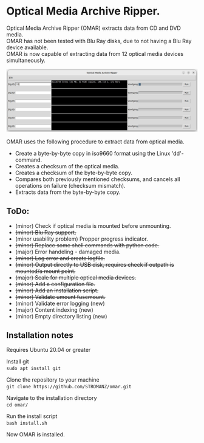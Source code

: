 # Optical Media Archive Ripper.
Optical Media Archive Ripper (OMAR) extracts data from CD and DVD media.  
OMAR has not been tested with Blu Ray disks, due to not having a Blu Ray device available.  
OMAR is now capable of extracting data from 12 optical media devices simultaneously.  

![alt text](screenshot_omar_running.jpeg "OMAR")

OMAR uses the following procedure to extract data from optical media.
- Create a byte-by-byte copy in iso9660 format using the Linux 'dd'-command.
- Creates a checksum of the optical media.
- Creates a checksum of the byte-by-byte copy.
- Compares both previously mentioned checksums, and cancels all operations on failure (checksum mismatch).
- Extracts data from the byte-by-byte copy.

## ToDo:
- (minor) Check if optical media is mounted before unmounting.
- ~~(minor) Blu Ray support.~~  
- (minor usability problem) Propper progress indicator.  
- ~~(minor) Replace some shell commands with python code.~~  
- (major) Error handeling - damaged media.  
- ~~(minor) Log error and create logfile.~~  
- ~~(minor) Output directly to USB disk, requires check if outpath is mounted/a mount point.~~  
- ~~(major) Scale for multiple optical media devices.~~  
- ~~(minor) Add a configuration file.~~  
- ~~(minor) Add an installation script.~~  
- ~~(minor) Validate umount fusemount.~~ 
- (minor) Validate error logging (new)
- (major) Content indexing (new)
- (minor) Empty directory listing (new)

## Installation notes
Requires Ubuntu 20.04 or greater

Install git  
```sudo apt install git```

Clone the repository to your machine  
```git clone https://github.com/STROMANZ/omar.git```

Navigate to the installation directory  
```cd omar/```

Run the install script  
```bash install.sh```

Now OMAR is installed.
